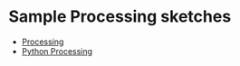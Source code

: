 # Sample Processing sketches
* [Processing](https://processing.org)
* [Python Processing](https://py.processing.org)

